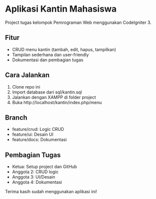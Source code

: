 # Aplikasi Kantin Mahasiswa

Project tugas kelompok Pemrograman Web menggunakan CodeIgniter 3.

## Fitur
- CRUD menu kantin (tambah, edit, hapus, tampilkan)
- Tampilan sederhana dan user-friendly
- Dokumentasi dan pembagian tugas

## Cara Jalankan
1. Clone repo ini  
2. Import database dari sql/kantin.sql  
3. Jalankan dengan XAMPP di folder project  
4. Buka http://localhost/kantin/index.php/menu

## Branch
- feature/crud: Logic CRUD  
- feature/ui: Desain UI  
- feature/docs: Dokumentasi  

## Pembagian Tugas
- Ketua: Setup project dan GitHub  
- Anggota 2: CRUD logic  
- Anggota 3: UI/Desain  
- Anggota 4: Dokumentasi  

Terima kasih sudah menggunakan aplikasi ini!
